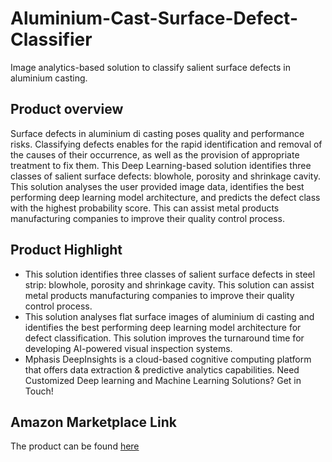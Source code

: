 # Aluminium-Cast-Surface-Defect-Classifier
Image analytics-based solution to classify salient surface defects in aluminium casting.

## Product overview
Surface defects in aluminium di casting poses quality and performance risks. Classifying defects enables for the rapid identification and removal of the causes of their occurrence, as well as the provision of appropriate treatment to fix them. This Deep Learning-based solution identifies three classes of salient surface defects: blowhole, porosity and shrinkage cavity. This solution analyses the user provided image data, identifies the best performing deep learning model architecture, and predicts the defect class with the highest probability score. This can assist metal products manufacturing companies to improve their quality control process.

## Product Highlight 
* This solution identifies three classes of salient surface defects in steel strip: blowhole, porosity and shrinkage cavity. This solution can assist metal products manufacturing companies to improve their quality control process.
* This solution analyses flat surface images of aluminium di casting and identifies the best performing deep learning model architecture for defect classification. This solution improves the turnaround time for developing AI-powered visual inspection systems.
* Mphasis DeepInsights is a cloud-based cognitive computing platform that offers data extraction & predictive analytics capabilities. Need Customized Deep learning and Machine Learning Solutions? Get in Touch!

## Amazon Marketplace Link
The product can be found [here](https://aws.amazon.com/marketplace/pp/prodview-wsv5j5igt6hq2)
